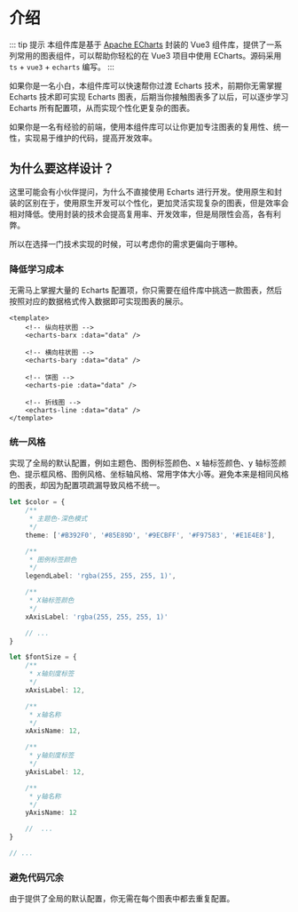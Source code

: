 # 介绍

::: tip 提示
本组件库是基于 [Apache ECharts](https://echarts.apache.org/zh/index.html) 封装的 Vue3 组件库，提供了一系列常用的图表组件，可以帮助你轻松的在 Vue3 项目中使用 ECharts。源码采用 `ts` + `vue3` + `echarts` 编写。
:::

如果你是一名小白，本组件库可以快速帮你过渡 Echarts 技术，前期你无需掌握 Echarts 技术即可实现 Echarts 图表，后期当你接触图表多了以后，可以逐步学习 Echarts 所有配置项，从而实现个性化更复杂的图表。

如果你是一名有经验的前端，使用本组件库可以让你更加专注图表的复用性、统一性，实现易于维护的代码，提高开发效率。

## 为什么要这样设计？

这里可能会有小伙伴提问，为什么不直接使用 Echarts 进行开发。使用原生和封装的区别在于，使用原生开发可以个性化，更加灵活实现复杂的图表，但是效率会相对降低。使用封装的技术会提高复用率、开发效率，但是局限性会高，各有利弊。

所以在选择一门技术实现的时候，可以考虑你的需求更偏向于哪种。

### 降低学习成本

无需马上掌握大量的 Echarts 配置项，你只需要在组件库中挑选一款图表，然后按照对应的数据格式传入数据即可实现图表的展示。

```vue
<template>
    <!-- 纵向柱状图 -->
    <echarts-barx :data="data" />

    <!-- 横向柱状图 -->
    <echarts-bary :data="data" />

    <!-- 饼图 -->
    <echarts-pie :data="data" />

    <!-- 折线图 -->
    <echarts-line :data="data" />
</template>
```

### 统一风格

实现了全局的默认配置，例如主题色、图例标签颜色、x 轴标签颜色、y 轴标签颜色、提示框风格、图例风格、坐标轴风格、常用字体大小等。避免本来是相同风格的图表，却因为配置项疏漏导致风格不统一。

```ts
let $color = {
    /**
     * 主题色-深色模式
     */
    theme: ['#B392F0', '#85E89D', '#9ECBFF', '#F97583', '#E1E4E8'],

    /**
     * 图例标签颜色
     */
    legendLabel: 'rgba(255, 255, 255, 1)',

    /**
     * X轴标签颜色
     */
    xAxisLabel: 'rgba(255, 255, 255, 1)'

    // ...
}

let $fontSize = {
    /**
     * x轴刻度标签
     */
    xAxisLabel: 12,

    /**
     * x轴名称
     */
    xAxisName: 12,

    /**
     * y轴刻度标签
     */
    yAxisLabel: 12,

    /**
     * y轴名称
     */
    yAxisName: 12

    //  ...
}

// ...
```

### 避免代码冗余

由于提供了全局的默认配置，你无需在每个图表中都去重复配置。
